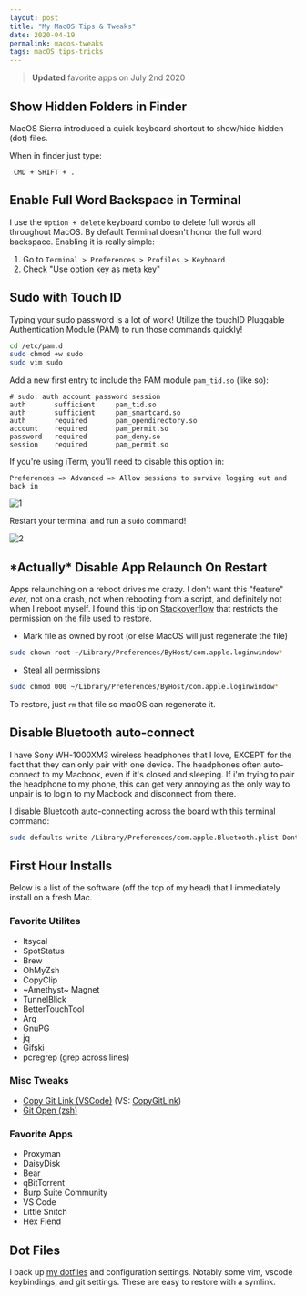 ```yaml
---
layout: post
title: "My MacOS Tips & Tweaks"
date: 2020-04-19
permalink: macos-tweaks
tags: macOS tips-tricks
---
```


> **Updated** favorite apps on July 2nd 2020

## Show Hidden Folders in Finder

MacOS Sierra introduced a quick keyboard shortcut to show/hide hidden (dot) files.  

When in finder just type:

```
 CMD + SHIFT + .
```

## Enable Full Word Backspace in Terminal

I use the `Option + delete` keyboard combo to delete full words all throughout MacOS.  By default Terminal doesn't honor the full word backspace.  Enabling it is really simple:

1. Go to `Terminal > Preferences > Profiles > Keyboard`
2. Check "Use option key as meta key"

## Sudo with Touch ID

Typing your sudo password is a lot of work! Utilize the touchID Pluggable Authentication Module (PAM) to run those commands quickly!

```bash
cd /etc/pam.d
sudo chmod +w sudo
sudo vim sudo
```

Add a new first entry to include the PAM module `pam_tid.so` (like so):

```
# sudo: auth account password session
auth       sufficient     pam_tid.so
auth       sufficient     pam_smartcard.so
auth       required       pam_opendirectory.so
account    required       pam_permit.so
password   required       pam_deny.so
session    required       pam_permit.so
```

If you're using iTerm, you'll need to disable this option in:

`Preferences => Advanced => Allow sessions to survive logging out and back in`

![1]({{site.url}}/assets/resources-macos-tweaks/1.png)

Restart your terminal and run a `sudo` command!

![2]({{site.url}}/assets/resources-macos-tweaks/2.png)

## \*Actually\* Disable App Relaunch On Restart

Apps relaunching on a reboot drives me crazy. I don't want this "feature" _ever_, not on a crash, not when rebooting from a script, and definitely not when I reboot myself. I found this tip on [Stackoverflow](https://apple.stackexchange.com/questions/129327/avoiding-all-apps-reopening-when-os-x-crashes) that restricts the permission on the file used to restore.

- Mark file as owned by root (or else MacOS will just regenerate the file)

```bash
sudo chown root ~/Library/Preferences/ByHost/com.apple.loginwindow*
```

- Steal all permissions

```bash
sudo chmod 000 ~/Library/Preferences/ByHost/com.apple.loginwindow*
```

To restore, just `rm` that file so macOS can regenerate it.

## Disable Bluetooth auto-connect

I have Sony WH-1000XM3 wireless headphones that I love, EXCEPT for the fact that they can only pair with one device.  The headphones often auto-connect to my Macbook, even if it's closed and sleeping. If i'm trying to pair the headphone to my phone, this can get very annoying as the only way to unpair is to login to my Macbook and disconnect from there.

I disable Bluetooth auto-connecting across the board with this terminal command:

```bash
sudo defaults write /Library/Preferences/com.apple.Bluetooth.plist DontPageAudioDevices 1
```

## First Hour Installs

Below is a list of the software (off the top of my head) that I immediately install on a fresh Mac.

### Favorite Utilites

- Itsycal
- SpotStatus
- Brew
- OhMyZsh
- CopyClip
- ~Amethyst~ Magnet
- TunnelBlick
- BetterTouchTool
- Arq
- GnuPG
- jq
- Gifski
- pcregrep (grep across lines)

### Misc Tweaks
-  [Copy Git Link (VSCode)](https://marketplace.visualstudio.com/items?itemName=reduckted.vscode-gitweblinks) (VS: [CopyGitLink](https://marketplace.visualstudio.com/items?itemName=EtienneBAUDOUX.CopyGitLink))
- [Git Open (zsh)](https://github.com/paulirish/git-open)

### Favorite Apps

- Proxyman
- DaisyDisk
- Bear
- qBitTorrent
- Burp Suite Community
- VS Code
- Little Snitch
- Hex Fiend

## Dot Files

I back up [my dotfiles](https://github.com/joshspicer/dotfiles) and configuration settings. Notably some vim, vscode keybindings, and git settings. These are easy to restore with a symlink.
